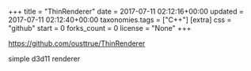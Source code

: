 +++
title = "ThinRenderer"
date = 2017-07-11 02:12:16+00:00
updated = 2017-07-11 02:12:40+00:00
taxonomies.tags = ["C++"]
[extra]
css = "github"
start = 0
forks_count = 0
license = "None"
+++

<https://github.com/ousttrue/ThinRenderer>

simple d3d11 renderer

